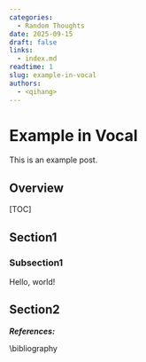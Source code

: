 ```yaml
---
categories:
  - Random Thoughts
date: 2025-09-15
draft: false
links:
  - index.md
readtime: 1
slug: example-in-vocal
authors:
  - <qihang>
---
```

# Example in Vocal
This is an example post.
<!-- more -->
## Overview
[TOC]
## Section1
### Subsection1
Hello, world!


## Section2

***References:***

\bibliography